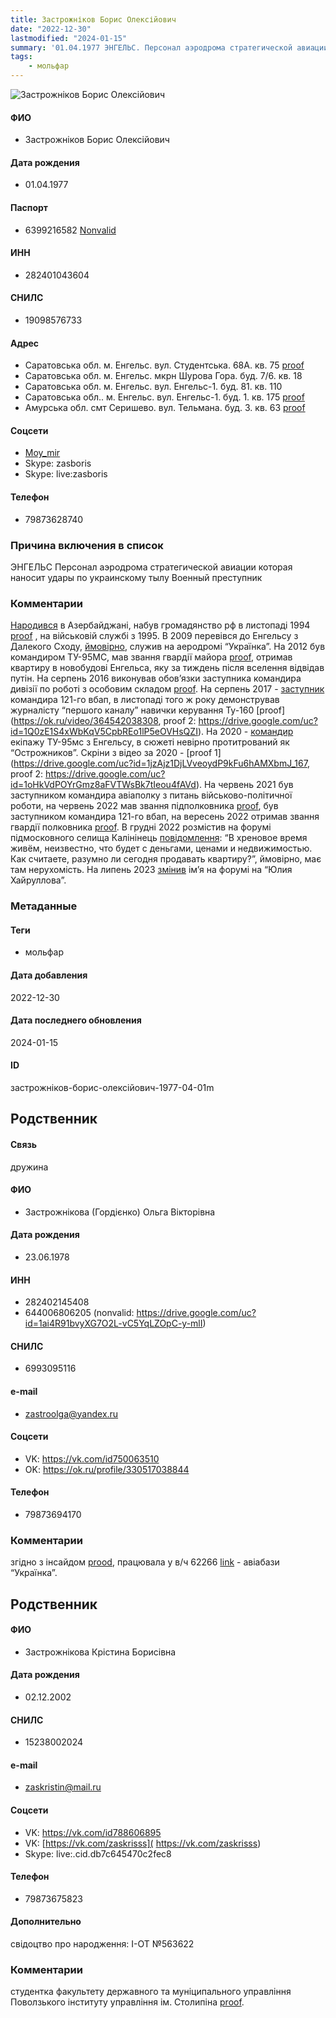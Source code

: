 ```yaml
---
title: Застрожніков Борис Олексійович
date: "2022-12-30"
lastmodified: "2024-01-15"
summary: '01.04.1977 ЭНГЕЛЬС. Персонал аэродрома стратегической авиации которая наносит удары по украинскому тылу. Военный преступник.'
tags: 
    - мольфар
---
```

<!--# pp1-->
<!--## Фигурант-->
<!--### Личные данные-->
<!--#### Фото-->
![Застрожніков Борис Олексійович](https://molfar.com/images/optimized/1696945325_1499084253.png)
#### ФИО
- Застрожніков Борис Олексійович
#### Дата рождения
- 01.04.1977
#### Паспорт
- 6399216582 [Nonvalid](https://drive.google.com/uc?id=14nlw5zkxkhgvktu8PxOBBT18NbT4UJmI)
#### ИНН
- 282401043604
#### СНИЛС
- 19098576733
#### Адрес
- Саратовська обл. м. Енгельс. вул. Студентська. 68А. кв. 75 [proof](https://drive.google.com/uc?id=1_MVRIy5bQZBrWEkCGMidSF4BBxYW31hj)
- Саратовська обл. м. Енгельс. мкрн Шурова Гора. буд. 7/6. кв. 18
- Саратовська обл. м. Енгельс. вул. Енгельс-1. буд. 81. кв. 110
- Саратовська обл.. м. Енгельс. вул. Енгельс-1. буд. 1. кв. 175 [proof](https://drive.google.com/uc?id=1wQePsZIKrDy-dO08wKzm_yubsCy_9Shd)
- Амурська обл. смт Серишево. вул. Тельмана. буд. 3. кв. 63 [proof](https://drive.google.com/uc?id=1P-kGpUkIUJESFArwban7SJSV7SIhofAI)
#### Соцсети
- [Moy\_mir](https://my.mail.ru/mail/zasboris/)
- Skype: zasboris
- Skype: live:zasboris
#### Телефон
- 79873628740
### Причина включения в список
ЭНГЕЛЬС
Персонал аэродрома стратегической авиации которая наносит удары по украинскому тылу
Военный преступник
### Комментарии
[Народився](https://drive.google.com/uc?id=1QQ_mv6kMAIGgMmLow3u5goNG7zh53ulC) в Азербайджані, набув громадянство рф в листопаді 1994 [proof](https://drive.google.com/uc?id=13xEe1H614eVOx2gvm4BTMDexGf2fRXeu) , на військовій службі з 1995. В 2009 перевівся до Енгельсу з Далекого Сходу, [ймовірно](https://drive.google.com/uc?id=1ijCIhZZoScodhnytEikBftR_kJ70IlQR), служив на аеродромі “Українка”. На 2012 був командиром ТУ-95МС, мав звання гвардії майора [proof](https://www.engels-city.ru/news-line/10332-2012-04-06-10-45-53), отримав квартиру в новобудові Енгельса, яку за тиждень після вселення відвідав путін. На серпень 2016 виконував обов’язки заступника командира дивізії по роботі з особовим складом [proof](https://www.engels-city.ru/component/content/article/3-3/news/35543-zhiteli-ljotnogo-gorodka-stali-uchastnikami-prazdnichnoj-programmy-posvyashchjonnoj-dnyu-goroda). На серпень 2017 - [заступник](https://gslimansky.ru/vypusk-aviatehnikov/) командира 121-го вбап, в листопаді того ж року демонстрував журналісту “першого каналу” навички керування Ту-160 [proof](https://ok.ru/video/364542038308, proof 2: https://drive.google.com/uc?id=1Q0zE1S4xWbKqV5CpbREo1lP5eOVHsQZI). На 2020 - [командир](https://www.1tv.ru/news/2020-03-25/382569-v_saratovskoy_oblasti_v_samom_razgare_podgotovka_k_vozdushnoy_chasti_parada_v_chest_dnya_pobedy) екіпажу ТУ-95мс з Енгельсу, в сюжеті невірно протитрований як “Острожников”. Скріни з відео за 2020 - [proof 1](https://drive.google.com/uc?id=1jzAjz1DjLVveoydP9kFu6hAMXbmJ_167, proof 2: https://drive.google.com/uc?id=1oHkVdPOYrGmz8aFVTWsBk7tIeou4fAVd). На червень 2021 був заступником командира авіаполку з питань військово-політичної роботи, на червень 2022 мав звання підполковника [proof](https://www.pravpokrov.ru/Articles/Index/53904), був заступником командира 121-го вбап, на вересень 2022 отримав звання гвардії полковника [proof](https://drive.google.com/uc?id=10Sx-BW_70FNu-6BSzC-g4NqSLtvzTZ18). В грудні 2022 розмістив на форумі підмосковного селища Калінінець [повідомлення](https://100realt.ru/stoit-li-seychas-prodavat-kvartiru-f264264): “В хреновое время живём, неизвестно, что будет с деньгами, ценами и недвижимостью. Как считаете, разумно ли сегодня продавать квартиру?”, ймовірно, має там нерухомість. На липень 2023 [змінив](https://100realt.ru/stoit-li-segodnya-prodavat-kvartiru-f264264) ім’я на форумі на “Юлия Хайруллова”.
### Метаданные
#### Теги
- мольфар
#### Дата добавления
2022-12-30
#### Дата последнего обновления
2024-01-15
#### ID
застрожніков-борис-олексійович-1977-04-01m
## Родственник
<!--### Личные данные-->
#### Связь
дружина
#### ФИО
- Застрожнікова (Гордієнко) Ольга Вікторівна
#### Дата рождения
- 23.06.1978
#### ИНН
- 282402145408
- 644006806205 (nonvalid: https://drive.google.com/uc?id=1ai4R91bvyXG7O2L-vC5YqLZOpC-y-mlI)
#### СНИЛС
- 6993095116
#### e-mail
- zastroolga@yandex.ru
#### Соцсети
- VK: <https://vk.com/id750063510>
- OK: <https://ok.ru/profile/330517038844>
#### Телефон
- 79873694170
### Комментарии
згідно з інсайдом [prood](https://drive.google.com/uc?id=172uttA__wv5YpU1hjP6Z_fIK6Wv0kmoL), працювала у в/ч 62266 [link](https://spark-interfax.ru/amurskaya-oblast-seryshevski-raion/uch-voiskovaya-chast-inn-2824002867-ogrn-1032800152110-6906d9462d0d226ae0531b9aa8c04bb6) - авіабази “Українка”.
## Родственник
<!--### Личные данные-->
#### ФИО
- Застрожнікова Крістина Борисівна
#### Дата рождения
- 02.12.2002
#### СНИЛС
- 15238002024
#### e-mail
- zaskristin@mail.ru
#### Соцсети
- VK: <https://vk.com/id788606895>
- VK:  [https://vk.com/zaskrisss](  https://vk.com/zaskrisss)
- Skype: live:.cid.db7c645470c2fec8
#### Телефон
- 79873675823
#### Дополнительно
свідоцтво про народження: I-ОТ №563622
### Комментарии
студентка факультету державного та муніципального управління Поволзького інституту управління ім. Столипіна [proof](https://vk.com/wall-163440676_1178).
<!--## END;-->

